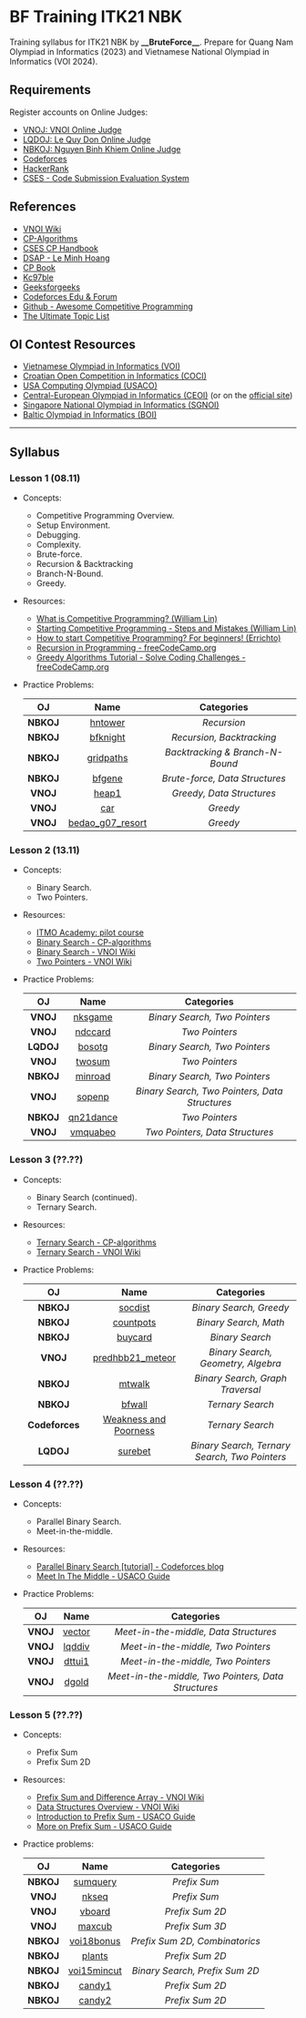 # BF Training ITK21 NBK

Training syllabus for ITK21 NBK by **\_\_BruteForce\_\_**. Prepare for Quang Nam Olympiad in Informatics (2023) and Vietnamese National Olympiad in Informatics (VOI 2024).

## Requirements

Register accounts on Online Judges:
- [VNOJ: VNOI Online Judge](https://oj.vnoi.info/)
- [LQDOJ: Le Quy Don Online Judge](https://lqdoj.edu.vn/)
- [NBKOJ: Nguyen Binh Khiem Online Judge](https://nbk.homes/)
- [Codeforces](https://codeforces.com/)
- [HackerRank](https://www.hackerrank.com/)
- [CSES - Code Submission Evaluation System](https://cses.fi/)

## References

- [VNOI Wiki](https://vnoi.info/wiki/Home)
- [CP-Algorithms](https://cp-algorithms.com/)
- [CSES CP Handbook](https://cses.fi/book/index.php)
- [DSAP - Le Minh Hoang](https://drive.google.com/file/d/0BwcTB8a10LBwV1J3T2xDTGhQNmM/view?resourcekey=0-R4tnYInPWCKb5W_DK_JQwQ)
- [CP Book](https://cpbook.net/)
- [Kc97ble](https://sites.google.com/site/kc97ble/)
- [Geeksforgeeks](https://www.geeksforgeeks.org/)
- [Codeforces Edu & Forum](https://codeforces.com/edu/courses)
- [Github - Awesome Competitive Programming](https://github.com/lnishan/awesome-competitive-programming)
- [The Ultimate Topic List](https://blog.shahjalalshohag.com/topic-list/)

## OI Contest Resources

- [Vietnamese Olympiad in Informatics (VOI)](https://oj.vnoi.info/problems/?category=7&point_start=&point_end=)
- [Croatian Open Competition in Informatics (COCI)](https://hsin.hr/coci/)
- [USA Computing Olympiad (USACO)](http://www.usaco.org/index.php?page=contests)
- [Central-European Olympiad in Informatics (CEOI)](https://cses.fi/ceoi/list/) (or on the [official site](http://ceoi.inf.elte.hu/))
- [Singapore National Olympiad in Informatics (SGNOI)](https://github.com/noisg/sg_noi_archive)
- [Baltic Olympiad in Informatics (BOI)](https://cses.fi/boi/list/)

----
## Syllabus

### Lesson 1 (08.11)

- Concepts:

  - Competitive Programming Overview.
  - Setup Environment.
  - Debugging.
  - Complexity.
  - Brute-force.
  - Recursion & Backtracking
  - Branch-N-Bound.
  - Greedy.

- Resources:
  - [What is Competitive Programming? (William Lin)](https://youtu.be/ueNT-w7Oluw)
  - [Starting Competitive Programming - Steps and Mistakes (William Lin)](https://youtu.be/bVKHRtafgPc)
  - [How to start Competitive Programming? For beginners! (Errichto)](https://youtu.be/xAeiXy8-9Y8)
  - [Recursion in Programming - freeCodeCamp.org](https://youtu.be/IJDJ0kBx2LM)
  - [Greedy Algorithms Tutorial - Solve Coding Challenges - freeCodeCamp.org](https://youtu.be/bC7o8P_Ste4)

- Practice Problems:

  | OJ        | Name                                             | Categories                      |
  | :---:     | :---:                                            | :----:                          |
  | **NBKOJ** | [hntower](https://nbk.homes/problem/hntower)     | *Recursion*                     |
  | **NBKOJ** | [bfknight](https://nbk.homes/problem/bfknight)   | *Recursion, Backtracking*       |
  | **NBKOJ** | [gridpaths](https://nbk.homes/problem/gridpaths) | *Backtracking & Branch-N-Bound* |
  | **NBKOJ** | [bfgene](https://nbk.homes/problem/bfgene)       | *Brute-force, Data Structures*  |
  | **VNOJ**  | [heap1](https://oj.vnoi.info/problem/heap1)      | *Greedy, Data Structures*       |
  | **VNOJ**  | [car](https://oj.vnoi.info/problem/car)          | *Greedy*                        |
  | **VNOJ**  | [bedao_g07_resort](https://oj.vnoi.info/problem/bedao_g07_resort) | *Greedy*       |

### Lesson 2 (13.11)

- Concepts:

  - Binary Search.
  - Two Pointers.

- Resources:

  - [ITMO Academy: pilot course](https://codeforces.com/edu/course/2)
  - [Binary Search - CP-algorithms](https://cp-algorithms.com/num_methods/binary_search.html)
  - [Binary Search - VNOI Wiki](https://vnoi.info/wiki/algo/basic/binary-search.md)
  - [Two Pointers - VNOI Wiki](https://vnoi.info/wiki/algo/basic/two-pointers.md)

- Practice Problems:

  | OJ        | Name                                             | Categories                      |
  | :---:     | :---:                                            | :----:                          |
  | **VNOJ**  | [nksgame](https://oj.vnoi.info/problem/nksgame)  | *Binary Search, Two Pointers*   |
  | **VNOJ**  | [ndccard](https://oj.vnoi.info/problem/ndccard)  | *Two Pointers*                  |
  | **LQDOJ** | [bosotg](https://lqdoj.edu.vn/problem/1819bosotg)| *Binary Search, Two Pointers*   |
  | **VNOJ**  | [twosum](https://oj.vnoi.info/problem/twosum)    | *Two Pointers*                  |
  | **NBKOJ** | [minroad](https://nbk.homes/problem/voi14minroad)| *Binary Search, Two Pointers*   |
  | **VNOJ**  | [sopenp](https://oj.vnoi.info/problem/sopenp)    | *Binary Search, Two Pointers, Data Structures* |
  | **NBKOJ** | [qn21dance](https://nbk.homes/problem/qn21dance) | *Two Pointers*                  |
  | **VNOJ**  | [vmquabeo](https://oj.vnoi.info/problem/vmquabeo)| *Two Pointers, Data Structures* |

### Lesson 3 (??.??)

- Concepts:

  - Binary Search (continued).
  - Ternary Search.

- Resources:

  - [Ternary Search - CP-algorithms](https://cp-algorithms.com/num_methods/ternary_search.html)
  - [Ternary Search - VNOI Wiki](https://vnoi.info/wiki/translate/emaxx/Tim-kiem-tam-phan-Ternary-Search.md)

- Practice Problems:

  | OJ        | Name                                             | Categories                      |
  | :---:     | :---:                                            | :----:                          |
  | **NBKOJ** | [socdist](https://nbk.homes/problem/socdist)     | *Binary Search, Greedy*         |
  | **NBKOJ** | [countpots](https://nbk.homes/problem/countpots) | *Binary Search, Math*           |
  | **NBKOJ** | [buycard](https://nbk.homes/problem/buycard)     | *Binary Search*                 |
  | **VNOJ**  | [predhbb21_meteor](https://oj.vnoi.info/problem/predhbb21_meteor) | *Binary Search, Geometry, Algebra* |
  | **NBKOJ** | [mtwalk](https://nbk.homes/problem/mtwalk)       | *Binary Search, Graph Traversal*|
  | **NBKOJ** | [bfwall](https://nbk.homes/problem/bfwall)       | *Ternary Search*                |
  | **Codeforces** | [Weakness and Poorness](https://codeforces.com/problemset/problem/578/C) | *Ternary Search* |
  | **LQDOJ** | [surebet](https://lqdoj.edu.vn/problem/surebet)  | *Binary Search, Ternary Search, Two Pointers* |

### Lesson 4 (??.??)

- Concepts:

  - Parallel Binary Search.
  - Meet-in-the-middle.

- Resources:

  - [Parallel Binary Search [tutorial] - Codeforces blog](https://codeforces.com/blog/entry/45578)
  - [Meet In The Middle - USACO Guide](https://usaco.guide/gold/meet-in-the-middle?lang=cpp)

- Practice Problems:

  | OJ        | Name                                             | Categories                            |
  | :---:     | :---:                                            | :----:                                |
  | **VNOJ**  | [vector](https://oj.vnoi.info/problem/vector)    | *Meet-in-the-middle, Data Structures* |
  | **VNOJ**  | [lqddiv](https://oj.vnoi.info/problem/lqddiv)    | *Meet-in-the-middle, Two Pointers*    |
  | **VNOJ**  | [dttui1](https://oj.vnoi.info/problem/dttui1)    | *Meet-in-the-middle, Two Pointers*    |
  | **VNOJ**  | [dgold](https://oj.vnoi.info/problem/dgold)      | *Meet-in-the-middle, Two Pointers, Data Structures* |

### Lesson 5 (??.??)

  - Concepts:

    - Prefix Sum
    - Prefix Sum 2D

  - Resources:

    - [Prefix Sum and Difference Array - VNOI Wiki](https://vnoi.info/wiki/algo/data-structures/prefix-sum-and-difference-array.md)
    - [Data Structures Overview - VNOI Wiki](https://vnoi.info/wiki/algo/data-structures/data-structures-overview.md)
    - [Introduction to Prefix Sum - USACO Guide](https://usaco.guide/silver/prefix-sums?lang=cpp)
    - [More on Prefix Sum - USACO Guide](https://usaco.guide/silver/more-prefix-sums?lang=cpp)

  - Practice problems:

    | OJ        | Name                                             | Categories                      |
    | :---:     | :---:                                            | :----:                          |
    | **NBKOJ** | [sumquery](https://nbk.homes/problem/sumquery)   | *Prefix Sum*                    |
    | **VNOJ**  | [nkseq](https://oj.vnoi.info/problem/nkseq)      | *Prefix Sum*                    |
    | **VNOJ**  | [vboard](https://oj.vnoi.info/problem/vboard)    | *Prefix Sum 2D*                 |
    | **VNOJ**  | [maxcub](https://oj.vnoi.info/problem/maxcub)    | *Prefix Sum 3D*                 |
    | **NBKOJ** | [voi18bonus](https://nbk.homes/problem/voi18bonus) | *Prefix Sum 2D, Combinatorics*|
    | **NBKOJ** | [plants](https://nbk.homes/problem/plants)       | *Prefix Sum 2D*                 |
    | **NBKOJ** | [voi15mincut](https://nbk.homes/problem/voi15mincut) | *Binary Search, Prefix Sum 2D* |
    | **NBKOJ** | [candy1](https://nbk.homes/problem/candy1)       | *Prefix Sum 2D*                 |
    | **NBKOJ** | [candy2](https://nbk.homes/problem/candy2)       | *Prefix Sum 2D*                 |
